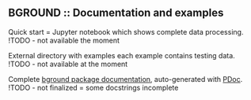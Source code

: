 BGROUND :: Documentation and examples
-------------------------------------

Quick start = Jupyter notebook
which shows complete data processing.
<br>
!TODO - not available the moment

External
directory with examples
each example contains testing data.
<br>
!TODO - not available at the moment 

Complete [bground package documentation](./pdoc.html/index.html),
auto-generated with [PDoc](https://pdoc.dev).
<br>
!TODO - not finalized = some docstrings incomplete

